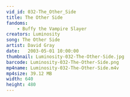 ```yaml
---
vid_id: 032-The_Other_Side
title: The Other Side
fandoms:
    - Buffy the Vampire Slayer
creators: Luminosity
song: The Other Side
artist: David Gray
date:   2003-05-01 10:00:00
thumbnail: Luminosity-032-The-Other-Side.jpg
barcode: Luminosity-032-The-Other-Side.png
mp4name: Luminosity-032-The-Other-Side.m4v
mp4size: 39.12 MB
width: 640
height: 480
---
```



  